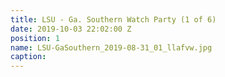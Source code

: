 ```yaml
---
title: LSU - Ga. Southern Watch Party (1 of 6)
date: 2019-10-03 22:02:00 Z
position: 1
name: LSU-GaSouthern_2019-08-31_01_llafvw.jpg
caption: 
---
```


